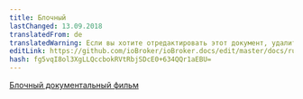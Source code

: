```yaml
---
title: Блочный
lastChanged: 13.09.2018
translatedFrom: de
translatedWarning: Если вы хотите отредактировать этот документ, удалите поле «translatedFrom», в противном случае этот документ будет снова автоматически переведен
editLink: https://github.com/ioBroker/ioBroker.docs/edit/master/docs/ru/logic/blockly.md
hash: fg5vqI8ol3XgLLQccbokRVtRbjSDcE0+634QQr1aEBU=
---
```

[Блочный документальный фильм](https://github.com/ioBroker/ioBroker.javascript/blob/master/docs/de/blockly.md)
